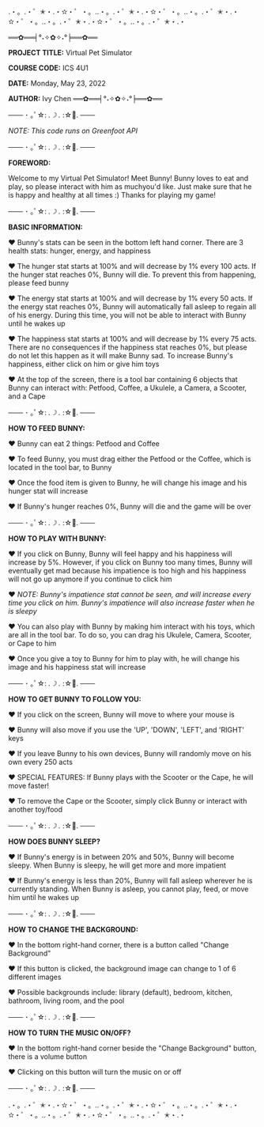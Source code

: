 .・。.・゜✭・.・✫・゜・。..・。.・゜✭・.・✫・゜・。..・。.・゜✭・.・✫・゜・。..・。.・゜✭・.・✫・゜・。..・。.・゜✭・.・

══✿══╡°˖✧✿✧˖°╞══✿══

**PROJECT TITLE:** Virtual Pet Simulator

**COURSE CODE:** ICS 4U1

**DATE:** Monday, May 23, 2022

**AUTHOR:** Ivy Chen
══✿══╡°˖✧✿✧˖°╞══✿══

─── ･ ｡ﾟ☆: *.☽ .* :☆ﾟ. ───

*NOTE: This code runs on Greenfoot API*

─── ･ ｡ﾟ☆: *.☽ .* :☆ﾟ. ───

**FOREWORD:**

Welcome to my Virtual Pet Simulator! Meet Bunny! Bunny loves to eat and play, so please interact with him as muchyou'd like. Just make sure that he is happy and healthy at all times :) Thanks for playing my game!

─── ･ ｡ﾟ☆: *.☽ .* :☆ﾟ. ───

**BASIC INFORMATION:**

♥ Bunny's stats can be seen in the bottom left hand corner. There are 3 health stats: hunger, energy, and happiness

♥ The hunger stat starts at 100% and will decrease by 1% every 100 acts. If the hunger stat reaches 0%, Bunny will die. To prevent this from happening, please feed       bunny

♥ The energy stat starts at 100% and will decrease by 1% every 50 acts. If the energy stat reaches 0%, Bunny will automatically fall asleep to regain all of his         energy. During this time, you will not be able to interact with Bunny until he wakes up

♥ The happiness stat starts at 100% and will decrease by 1% every 75 acts. There are no consequences if the happiness stat reaches 0%, but please do not let this         happen as it will make Bunny sad. To increase Bunny's happiness, either click on him or give him toys

♥ At the top of the screen, there is a tool bar containing 6 objects that Bunny can interact with: Petfood, Coffee, a Ukulele, a Camera, a Scooter, and a Cape
  
─── ･ ｡ﾟ☆: *.☽ .* :☆ﾟ. ───

**HOW TO FEED BUNNY:**

♥ Bunny can eat 2 things: Petfood and Coffee

♥ To feed Bunny, you must drag either the Petfood or the Coffee, which is located in the tool bar, to Bunny

♥ Once the food item is given to Bunny, he will change his image and his hunger stat will increase

♥ If Bunny's hunger reaches 0%, Bunny will die and the game will be over

─── ･ ｡ﾟ☆: *.☽ .* :☆ﾟ. ───

**HOW TO PLAY WITH BUNNY:**

♥ If you click on Bunny, Bunny will feel happy and his happiness will increase by 5%. However, if you click on Bunny too many times, Bunny will eventually get mad       because his impatience is too high and his happiness will not go up anymore if you continue to click him

♥ *NOTE: Bunny's impatience stat cannot be seen, and will increase every time you click on him. Bunny's impatience will also increase faster when he is sleepy*

♥ You can also play with Bunny by making him interact with his toys, which are all in the tool bar. To do so, you can drag his Ukulele, Camera, Scooter, or Cape to       him

♥ Once you give a toy to Bunny for him to play with, he will change his image and his happiness stat will increase

─── ･ ｡ﾟ☆: *.☽ .* :☆ﾟ. ───

**HOW TO GET BUNNY TO FOLLOW YOU:**

♥ If you click on the screen, Bunny will move to where your mouse is

♥ Bunny will also move if you use the 'UP', 'DOWN', 'LEFT', and 'RIGHT' keys

♥ If you leave Bunny to his own devices, Bunny will randomly move on his own every 250 acts

♥ SPECIAL FEATURES: If Bunny plays with the Scooter or the Cape, he will move faster!

♥ To remove the Cape or the Scooter, simply click Bunny or interact with another toy/food

─── ･ ｡ﾟ☆: *.☽ .* :☆ﾟ. ───

**HOW DOES BUNNY SLEEP?**

♥ If Bunny's energy is in between 20% and 50%, Bunny will become sleepy. When Bunny is sleepy, he will get more and more impatient

♥ If Bunny's energy is less than 20%, Bunny will fall asleep wherever he is currently standing. When Bunny is asleep, you cannot play, feed, or move him until he         wakes up

─── ･ ｡ﾟ☆: *.☽ .* :☆ﾟ. ───

**HOW TO CHANGE THE BACKGROUND:**

♥ In the bottom right-hand corner, there is a button called "Change Background"

♥ If this button is clicked, the background image can change to 1 of 6 different images

♥ Possible backgrounds include: library (default), bedroom, kitchen, bathroom, living room, and the pool

─── ･ ｡ﾟ☆: *.☽ .* :☆ﾟ. ───

**HOW TO TURN THE MUSIC ON/OFF?**

♥ In the bottom right-hand corner beside the "Change Background" button, there is a volume button

♥ Clicking on this button will turn the music on or off

─── ･ ｡ﾟ☆: *.☽ .* :☆ﾟ. ───

.・。.・゜✭・.・✫・゜・。..・。.・゜✭・.・✫・゜・。..・。.・゜✭・.・✫・゜・。..・。.・゜✭・.・✫・゜・。..・。.・゜✭・.・
